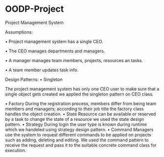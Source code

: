 # OODP-Project
Project Management System

Assumptions:

• Project management system has a single CEO.

• The CEO manages departments and managers.

• A manager manages team members, projects, resources an tasks.

• A team member updates task info.

Design Patterns:
• Singleton

The project management system has only one CEO user to make sure that a single object gets created we applied the singleton pattern on CEO class.

• Factory
During the registration process, members differ from being team members and managers; according to their job title the factory class handles the object creation.
• State
Resource can be available or reserved by a task to change the state of a resource we used the state design pattern.
• Strategy
During login the user type is known during runtime which we handeled using strategy design pattern.
• Command
Managers use the system to request different commands to be applied on projects such as adding, deleting and editing. We used the command pattern to receive the request and pass it to the suitable concrete command class for execution.
